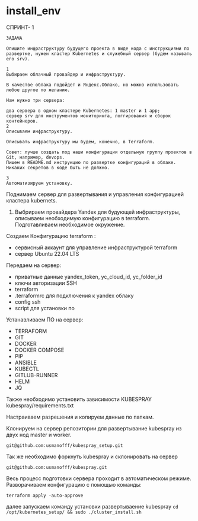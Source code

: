 # install_env

СПРИНТ- 1

```
ЗАДАЧА

Опишите инфраструктуру будущего проекта в виде кода с инструкциями по развертке, нужен кластер Kubernetes и служебный сервер (будем называть его srv).

1
Выбираем облачный провайдер и инфраструктуру.

В качестве облака подойдет и Яндекс.Облако, но можно использовать любое другое по желанию.

Нам нужно три сервера:

два сервера в одном кластере Kubernetes: 1 master и 1 app;
сервер srv для инструментов мониторинга, логгирования и сборок контейнеров.
2
Описываем инфраструктуру.

Описывать инфраструктуру мы будем, конечно, в Terraform.

Совет: лучше создать под наши конфигурации отдельную группу проектов в Git, например, devops.
Пишем в README.md инструкцию по развертке конфигураций в облаке. Никаких секретов в коде быть не должно.

3
Автоматизируем установку.
```
Поднимаем сервер для развертывания и управления конфигурацией кластера kubernets.

1.  Выбрираем провайдера Yandex для будующей инфраструктуры, описываем необходимую конфигурацию в terraform. Подготавливаем необходимое окружение.

Создаем Конфигурацию terraform : 
  - сервисный аккаунт для управление инфраструктурой terraform
  - сервер Ubuntu 22.04 LTS
    
Передаем на сервер: 
  - приватные данные yandex_token, yc_cloud_id, yc_folder_id
  - ключи авторизации SSH
  - terraform
  - .terraformrc для подключения к yandex облаку
  -  config ssh
  -  script для установки по
    
Устанавливаем ПО на сервер:  
  - TERRAFORM
  - GIT
  - DOCKER
  - DOCKER COMPOSE
  - PIP
  - ANSIBLE
  - KUBECTL
  - GITLUB-RUNNER
  - HELM
  - JQ

Также необходимо установить зависимости KUBESPRAY kubespray/requirements.txt

Настраиваем разрешения и копируем данные по папкам.

Клонируем на сервер репозитории для развертывание kubespray из двух нод master и worker. 

``` git@github.com:usmanofff/kubespray_setup.git ``` 

Так же необходимо форкнуть kubespray и склонировать на сервер 

``` git@github.com:usmanofff/kubespray.git ```

Весь процесс подготовки сервера проходит в автоматическом режиме.
Разворачиваем конфигурацию с помощью команды: 
```
terraform apply -auto-approve
```
далее запускаем команду установки развертываение kubespray
```cd /opt/kubernetes_setup/ && sudo ./cluster_install.sh```
